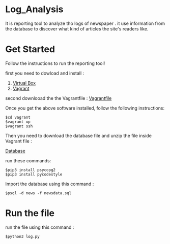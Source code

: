 # Log_Analysis
It is reporting tool to analyze tho logs of newspaper .
it use information from the database to discover what kind of articles the site's readers like.

# Get Started 
Follow the instructions to run the reporting tool!

first you need to dowload and install :
1. [Virtual Box](https://www.virtualbox.org/wiki/Downloads)
2. [Vagrant ](https://www.vagrantup.com/downloads.html)


second downlooad the the Vagrantfile : 
[Vagrantfile](https://github.com/udacity/fullstack-nanodegree-vm)


Once you get the above software installed, follow the following instructions:
```
$cd vagrant
$vagrant up
$vagrant ssh
```

Then you need to download the database file and unzip the file inside Vagrant file : 

[Database](https://d17h27t6h515a5.cloudfront.net/topher/2016/August/57b5f748_newsdata/newsdata.zip)

run these commands: 

```
$pip3 install psycopg2
$pip3 install pycodestyle
```
Import the database using this command : 
```
$psql -d news -f newsdata.sql 
```
# Run the file
run the file using this command : 
```
$python3 log.py 
```
